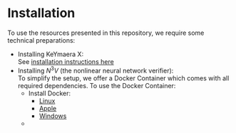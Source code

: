 # Installation

To use the resources presented in this repository, we require some technical preparations:

- Installing KeYmaera X:  
  See [installation instructions here](https://keymaerax.org/download.html#quick)
- Installing $N^3V$ (the nonlinear neural network verifier):  
  To simplify the setup, we offer a Docker Container which comes with all required dependencies. To use the Docker Container:
  - Install Docker:
    - [Linux](https://docs.docker.com/desktop/install/linux-install/)
    - [Apple](https://docs.docker.com/desktop/install/mac-install/)
    - [Windows](https://docs.docker.com/desktop/install/windows-install/)
  - 